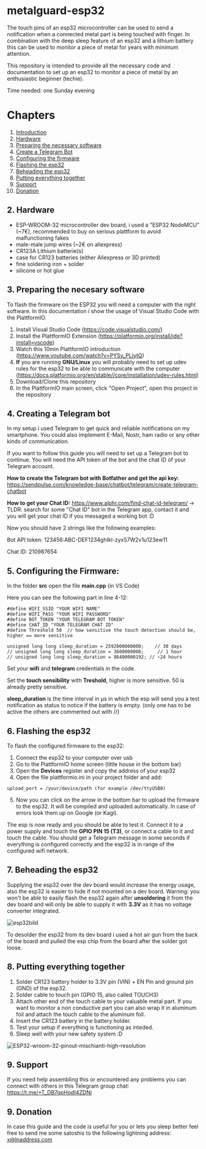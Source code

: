# metalguard-esp32
The touch pins of an esp32 microcontroller can be used to send a notification when a connected metal part is being touched with finger.
In combination with the deep sleep feature of an esp32 and a lithium battery this can be used to monitor a piece of metal for years with minimum attention.

This repository is intended to provide all the necessary code and documentation to set up an esp32 to monitor a piece of metal by an enthusiastic beginner (techie).

Time needed: one Sunday evening

# Chapters
1. [Introduction](#introduction)  
2. [Hardware](#paragraph1)    
3. [Preparing the necessary software](#paragraph2)
4. [Create a Telegram Bot](#paragraph3)
5. [Configuring the firmware](#paragraph4)
6. [Flashing the esp32](#paragraph5)    
7. [Beheading the esp32](#paragraph6)
8. [Putting everything together](#paragraph7)
9. [Support](#paragraph8)
10. [Donation](#paragraph9)

## 2. Hardware
- ESP-WROOM-32 microcontroller dev board, i used a "ESP32 NodeMCU" (~7€), recommended to buy on serious plattform to avoid malfunctioning fakes
- male-male jump wires (~2€ on aliexpress)
- CR123A Lithium batterie(s)
- case for CR123 batteries (either Aliexpress or 3D printed)
- fine soldering iron + solder
- silicone or hot glue 

## 3. Preparing the necesary software
To flash the firmware on the ESP32 you will need a computer with the right software.
In this documentation i show the usage of Visual Studio Code with the PlattformIO.

1. Install Visual Studio Code (https://code.visualstudio.com/)
2. Install the PlattformIO Extension (https://platformio.org/install/ide?install=vscode)
3. Watch this 10min PlattformIO introduction (https://www.youtube.com/watch?v=PYSy_PLjytQ)
4. **If** you are running **GNU/Linux** you will probably need to set up udev rules for the esp32 to be able to communicate with the computer (https://docs.platformio.org/en/stable//core/installation/udev-rules.html)
5. Download/Clone this repository
6. In the PlattformIO main screen, click "Open Project", open this project in the repository

## 4. Creating a Telegram bot
In my setup i used Telegram to get quick and reliable notifications on my smartphone. You could also implement E-Mail, Nostr, ham radio or any other kinds of communication.

If you want to follow this guide you will need to set up a Telegram bot to continue.
You will need the API token of the bot and the chat ID of your Telegram account.

**How to create the Telegram bot with Botfather and get the api key:** https://sendpulse.com/knowledge-base/chatbot/telegram/create-telegram-chatbot

**How to get your Chat ID:** https://www.alphr.com/find-chat-id-telegram/
  -> TLDR: search for some "Chat ID" bot in the Telegram app, contact it and you will get your chat ID if you messaged a working bot :D

Now you should have 2 strings like the following examples:

Bot API token: 123456:ABC-DEF1234ghIkl-zyx57W2v1u123ew11

Chat ID: 210987654

## 5. Configuring the Firmware:
In the folder **src** open the file **main.cpp** (in VS Code)

Here you can see the following part in line 4-12:

~~~
#define WIFI_SSID "YOUR WIFI NAME"
#define WIFI_PASS "YOUR WIFI PASSWORD"
#define BOT_TOKEN "YOUR TELEGRAM BOT TOKEN"
#define CHAT_ID "YOUR TELEGRAM CHAT ID"
#define Threshold 50  // how sensitive the touch detection should be, higher == more sensitive

unsigned long long sleep_duration = 2592000000000;    // 30 days
// unsigned long long sleep_duration = 3600000008;     // 1 hour
// unsigned long long sleep_duration = 86400000192; // ~24 hours
~~~

Set your **wifi** and **telegram** credentials in the code. 

Set the **touch sensibility** with **Treshold**, higher is more sensitive. 50 is already pretty sensitive.

**sleep_duration** is the time interval in µs in which the esp will send you a test notification as status to notice if the battery is empty. (only one has to be active the others are commented out with //)


## 6. Flashing the esp32
To flash the configured firmware to the esp32:
1. Connect the esp32 to your computer over usb
2. Go to the PlattformIO home screen (little house in the bottom bar)
3. Open the **Devices** register and copy the address of your esp32
4. Open the file plattformio.ini in your project folder and add:
~~~
upload_port = /your/device/path (for example /dev/ttyUSB0)
~~~
5. Now you can click on the arrow in the bottom bar to upload the firmware to the esp32. It will be compiled and uploaded automatically. In case of errors look them up on Google (or Kagi).

The esp is now ready and you should be able to test it.
Connect it to a power supply and touch the **GPIO PIN 15 (T3)**, or connect a cable to it and touch the cable.
You should get a Telegram message in some seconds if everything is configured correctly and the esp32 is in range of the configured wifi network.

## 7. Beheading the esp32
Supplying the esp32 over the dev board would increase the energy usage, also the esp32 is easier to hide if not mounted on a dev board.
Warning: you won't be able to easily flash the esp32 again after **unsoldering** it from the dev board and will only be able to supply it with **3.3V** as it has no voltage converter integrated.

![esp32bild](https://github.com/f321x/metalguard-esp32/assets/51097237/35158725-3b9b-4dfb-923f-7a2a386c9d25)

To desolder the esp32 from its dev board i used a hot air gun from the back of the board and pulled the esp chip from the board after the solder got loose.

## 8. Putting everything together
1. Solder CR123 battery holder to 3.3V pin (VIN) + EN Pin and ground pin (GND) of the esp32.
2. Solder cable to touch pin (GPIO 15, also called TOUCH3)
3. Attach other end of the touch cable to your valuable metal part. If you want to monitor a non conductive part you can also wrap it in aluminum foil and attach the touch cable to the aluminum foil.
4. Insert the CR123 battery in the battery holder.
5. Test your setup if everything is functioning as inteded.
6. Sleep well with your new safety system :D

![ESP32-wroom-32-pinout-mischianti-high-resolution](https://github.com/f321x/metalguard-esp32/assets/51097237/785182e8-483d-45da-a264-765fb481c3a8)

## 9. Support
If you need help assembling this or encountered any problems you can connect with others in this Telegram group chat: https://t.me/+T_DB7qpHodI4ZDNi

## 9. Donation
In case this guide and the code is useful for you or lets you sleep better feel free to send me some satoshis to the following lightning address: x@lnaddress.com
